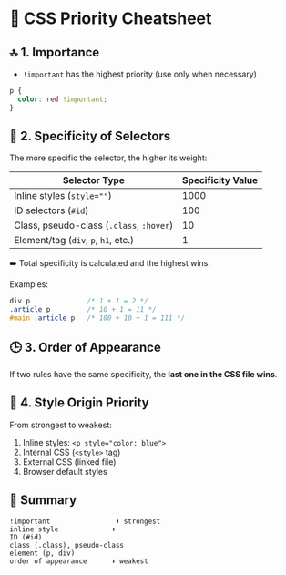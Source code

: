 # 🧾 CSS Priority Cheatsheet

## 🔝 1. Importance

- `!important` has the highest priority (use only when necessary)

```css
p {
  color: red !important;
}
```

## 🧮 2. Specificity of Selectors

The more specific the selector, the higher its weight:

| Selector Type                         | Specificity Value |
|--------------------------------------|-------------------|
| Inline styles (`style=""`)           | 1000              |
| ID selectors (`#id`)                 | 100               |
| Class, pseudo-class (`.class`, `:hover`) | 10            |
| Element/tag (`div`, `p`, `h1`, etc.) | 1                 |

➡️ Total specificity is calculated and the highest wins.

Examples:

```css
div p              /* 1 + 1 = 2 */
.article p         /* 10 + 1 = 11 */
#main .article p   /* 100 + 10 + 1 = 111 */
```

## 🕒 3. Order of Appearance

If two rules have the same specificity, the **last one in the CSS file wins**.

## 🧷 4. Style Origin Priority

From strongest to weakest:

1. Inline styles: `<p style="color: blue">`
2. Internal CSS (`<style>` tag)
3. External CSS (linked file)
4. Browser default styles

## 🔁 Summary

```text
!important                ⬆ strongest
inline style             ⬆
ID (#id)
class (.class), pseudo-class
element (p, div)
order of appearance      ⬇ weakest
```
